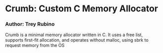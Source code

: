 # Crumb: Custom C Memory Allocator
### Author: Trey Rubino
Crumb is a minimal memory allocator written in C. It uses a free list, supports first-fit allocation, and operates without malloc, using sbrk to request memory from the OS